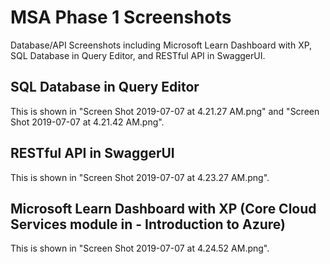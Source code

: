 # MSA Phase 1 Screenshots

Database/API Screenshots including Microsoft Learn Dashboard with XP, SQL Database in Query Editor, and RESTful API in SwaggerUI.

## SQL Database in Query Editor

This is shown in "Screen Shot 2019-07-07 at 4.21.27 AM.png" and "Screen Shot 2019-07-07 at 4.21.42 AM.png".

## RESTful API in SwaggerUI

This is shown in "Screen Shot 2019-07-07 at 4.23.27 AM.png".

## Microsoft Learn Dashboard with XP (Core Cloud Services module in - Introduction to Azure)

This is shown in "Screen Shot 2019-07-07 at 4.24.52 AM.png".
